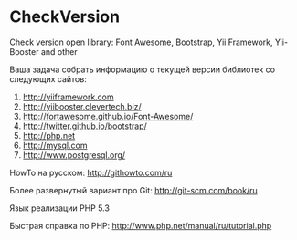 CheckVersion
============

Check version open library: Font Awesome, Bootstrap, Yii Framework, Yii-Booster and other

Ваша задача собрать информацию о текущей версии библиотек со следующих сайтов:

1. http://yiiframework.com
2. http://yiibooster.clevertech.biz/
3. http://fortawesome.github.io/Font-Awesome/
4. http://twitter.github.io/bootstrap/
5. http://php.net
6. http://mysql.com
7. http://www.postgresql.org/

HowTo на русском: http://githowto.com/ru

Более развернутый вариант про Git: http://git-scm.com/book/ru

Язык реализации PHP 5.3

Быстрая справка по PHP: http://www.php.net/manual/ru/tutorial.php
